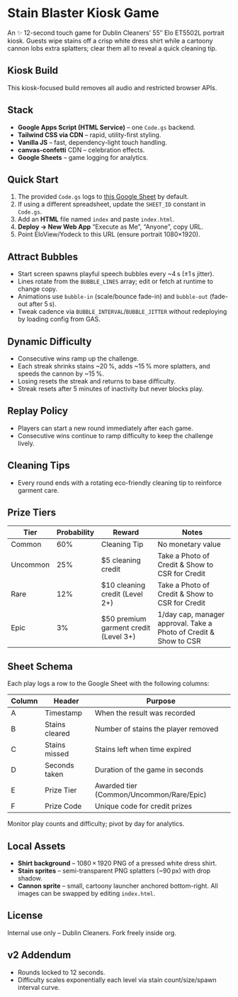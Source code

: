 # Stain Blaster Kiosk Game

An ✨ 12-second touch game for Dublin Cleaners’ 55″ Elo ET5502L portrait kiosk. Guests wipe stains off a crisp white dress shirt while a cartoony cannon lobs extra splatters; clear them all to reveal a quick cleaning tip.

## Kiosk Build

This kiosk-focused build removes all audio and restricted browser APIs.

## Stack
* **Google Apps Script (HTML Service)** – one `Code.gs` backend.
* **Tailwind CSS via CDN** – rapid, utility-first styling.
* **Vanilla JS** – fast, dependency-light touch handling.
* **canvas-confetti** CDN – celebration effects.
* **Google Sheets** – game logging for analytics.

## Quick Start
1. The provided `Code.gs` logs to [this Google Sheet](https://docs.google.com/spreadsheets/d/17k6TfJeAERydKa0L0vAXRp6y0q3zckB35dFv9qfDQ6g/edit) by default.
2. If using a different spreadsheet, update the `SHEET_ID` constant in `Code.gs`.
3. Add an **HTML** file named `index` and paste `index.html`.
4. **Deploy → New Web App** “Execute as Me”, “Anyone”, copy URL.
5. Point EloView/Yodeck to this URL (ensure portrait 1080×1920).

## Attract Bubbles
* Start screen spawns playful speech bubbles every ~4 s (±1 s jitter).
* Lines rotate from the `BUBBLE_LINES` array; edit or fetch at runtime to change copy.
* Animations use `bubble-in` (scale/bounce fade-in) and `bubble-out` (fade-out after 5 s).
* Tweak cadence via `BUBBLE_INTERVAL`/`BUBBLE_JITTER` without redeploying by loading config from GAS.

## Dynamic Difficulty
* Consecutive wins ramp up the challenge.
* Each streak shrinks stains ~20 %, adds ~15 % more splatters, and speeds the cannon by ~15 %.
* Losing resets the streak and returns to base difficulty.
* Streak resets after 5 minutes of inactivity but never blocks play.

## Replay Policy
* Players can start a new round immediately after each game.
* Consecutive wins continue to ramp difficulty to keep the challenge lively.

## Cleaning Tips
* Every round ends with a rotating eco-friendly cleaning tip to reinforce garment care.

## Prize Tiers

| Tier      | Probability | Reward                                  | Notes                                                                 |
| --------- | ----------- | --------------------------------------- | --------------------------------------------------------------------- |
| Common    | 60%         | Cleaning Tip                            | No monetary value                                                     |
| Uncommon  | 25%         | $5 cleaning credit                      | Take a Photo of Credit & Show to CSR for Credit                       |
| Rare      | 12%         | $10 cleaning credit (Level 2+)          | Take a Photo of Credit & Show to CSR for Credit                       |
| Epic      | 3%          | $50 premium garment credit (Level 3+)   | 1/day cap, manager approval. Take a Photo of Credit & Show to CSR     |

## Sheet Schema
Each play logs a row to the Google Sheet with the following columns:

| Column | Header         | Purpose                                 |
| ------ | -------------- | --------------------------------------- |
| A      | Timestamp      | When the result was recorded            |
| B      | Stains cleared | Number of stains the player removed     |
| C      | Stains missed  | Stains left when time expired           |
| D      | Seconds taken  | Duration of the game in seconds         |
| E      | Prize Tier     | Awarded tier (Common/Uncommon/Rare/Epic) |
| F      | Prize Code     | Unique code for credit prizes           |

Monitor play counts and difficulty; pivot by day for analytics.

## Local Assets
* **Shirt background** – 1080 × 1920 PNG of a pressed white dress shirt.
* **Stain sprites** – semi-transparent PNG splatters (~90 px) with drop shadow.
* **Cannon sprite** – small, cartoony launcher anchored bottom-right.
All images can be swapped by editing `index.html`.

## License
Internal use only – Dublin Cleaners. Fork freely inside org.

## v2 Addendum
* Rounds locked to 12 seconds.
* Difficulty scales exponentially each level via stain count/size/spawn interval curve.
